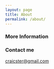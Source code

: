 ```yaml
---
layout: page
title: About
permalink: /about/
---
```



### More Information


### Contact me

[craicster@gmail.com](mailto:craicster@gmail.com)
